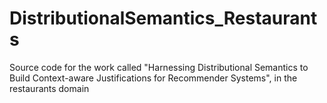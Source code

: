 # DistributionalSemantics_Restaurants
Source code for the work called "Harnessing Distributional Semantics to Build Context-aware Justifications for Recommender Systems", in the restaurants domain
